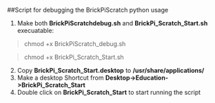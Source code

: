 ##Script for debugging the BrickPiScratch python usage
1. Make both **BrickPiScratchdebug.sh** and **BrickPi_Scratch_Start.sh** execuatable:

  > chmod +x BrickPiScratch_debug.sh

  > chmod +x BrickPi_Scratch_Start.sh

2. Copy **BrickPi_Scratch_Start.desktop** to **/usr/share/applications/**
3. Make a desktop Shortcut from **Desktop->Education->BrickPi_Scratch_Start**
3. Double click on **BrickPi_Scratch_Start** to start running the script


